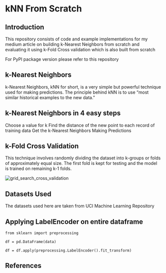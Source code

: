 # kNN From Scratch

## Introduction

This repository consists of code and example implementations for my medium article on building k-Nearest Neighbors from scratch and evaluating it using k-Fold Cross validation which is also built from scratch

For PyPI package version please refer to this repository

## k-Nearest Neighbors
k-Nearest Neighbors, kNN for short, is a very simple but powerful technique used for making predictions. The principle behind kNN is to use “most similar historical examples to the new data.”

## k-Nearest Neighbors in 4 easy steps
Choose a value for k
Find the distance of the new point to each record of training data
Get the k-Nearest Neighbors
Making Predictions
## k-Fold Cross Validation
This technique involves randomly dividing the dataset into k-groups or folds of approximately equal size. The first fold is kept for testing and the model is trained on remaining k-1 folds.

![grid_search_cross_validation](https://github.com/nikhilnaik789/iris-data-set/assets/141207725/15d763f4-808a-42db-b453-c1d7d05f62f7)

## Datasets Used
The datasets used here are taken from UCI Machine Learning Repository
## Applying LabelEncoder on entire dataframe
`from sklearn import preprocessing`

`df = pd.DataFrame(data)`

`df = df.apply(preprocessing.LabelEncoder().fit_transform)`

## References


